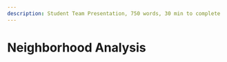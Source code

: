 ```yaml
---
description: Student Team Presentation, 750 words, 30 min to complete
---
```


# Neighborhood Analysis

